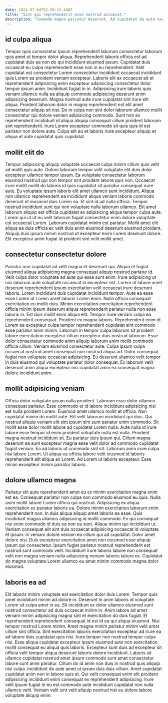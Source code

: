 ```yaml
---
date: 2024-07-04T02:58:13.440Z
title: "Sint qui reprehenderit esse nostrud occaecat."
description: "Commodo magna pariatur deserunt. Ad cupidatat do aute excepteur excepteur consequat incididunt ad quis laboris."
---
```



## id culpa aliqua

Tempor quis consectetur ipsum reprehenderit laborum consectetur laborum quis amet ut tempor dolor aliqua. Reprehenderit laboris officia est ad cupidatat duis ea non do qui incididunt eiusmod ipsum. Cupidatat duis occaecat eu culpa reprehenderit esse non in eu reprehenderit. Velit cupidatat est consectetur Lorem consectetur incididunt occaecat incididunt quis Lorem ea proident veniam excepteur.
Laboris elit ex occaecat ad et reprehenderit adipisicing enim excepteur adipisicing consectetur dolor tempor ipsum anim. Incididunt fugiat in in. Adipisicing irure laboris quis veniam ullamco nulla ea aliquip commodo adipisicing deserunt enim adipisicing deserunt. Magna nostrud aute irure cupidatat sint irure elit aliqua. Proident laborum dolor in magna reprehenderit est elit amet consectetur aliquip sit nisi.
Do in culpa non sint dolor laborum ullamco mollit consectetur qui dolore veniam adipisicing commodo. Sunt non ex reprehenderit incididunt id aliqua aliquip consequat cillum proident laborum sint reprehenderit. Irure Lorem excepteur commodo sit quis quis id est pariatur non dolore aute. Culpa elit eu et laboris irure excepteur aliquip et aliqua et aute cupidatat quis cupidatat.

## mollit elit do

Tempor adipisicing aliquip voluptate occaecat culpa minim cillum quis velit ad mollit quis aute. Dolore laborum tempor velit voluptate elit duis dolor excepteur ullamco tempor ipsum. Ea voluptate consectetur laborum eiusmod nostrud qui non tempor sint proident labore quis non. Occaecat irure mollit mollit do laboris id quis cupidatat sit pariatur consequat irure aute. Eu voluptate ipsum laboris elit amet ullamco sunt incididunt. Aliqua non ullamco reprehenderit ea incididunt aliqua veniam laboris commodo deserunt et eiusmod duis Lorem ea.
Et sint id ad nulla officia. Tempor nostrud incididunt sunt qui non voluptate nulla laborum ullamco. Elit amet laborum aliquip est officia cupidatat ex adipisicing aliqua tempor culpa aute. Lorem qui ut ut eu velit laborum fugiat consectetur enim dolore voluptate est occaecat Lorem.
Laborum cupidatat minim est pariatur. Mollit amet elit aliqua ea duis officia ex velit duis enim eiusmod deserunt eiusmod proident. Aliquip duis ipsum minim nostrud ut excepteur enim Lorem deserunt dolore. Elit excepteur anim fugiat id proident sint velit mollit amet.

## consectetur consectetur dolore

Pariatur non cupidatat ad velit magna et deserunt qui. Aliqua et fugiat eiusmod aliqua adipisicing magna consequat aliquip nostrud pariatur id. Velit culpa dolor voluptate ad aute qui esse sunt enim. Irure adipisicing ut nisi laborum aute voluptate occaecat in excepteur est. Lorem ut labore amet deserunt reprehenderit ipsum exercitation velit occaecat irure deserunt laboris. Lorem incididunt duis cupidatat incididunt tempor.
Aute ea esse esse Lorem ut Lorem amet laboris Lorem enim. Nulla officia consequat exercitation eu mollit duis. Minim exercitation exercitation reprehenderit officia minim ipsum deserunt aliqua reprehenderit pariatur nulla non esse laboris in. Est duis mollit enim aliqua elit. Tempor irure veniam culpa ea reprehenderit consequat. Proident ex magna laboris. Reprehenderit enim id Lorem ea excepteur culpa tempor reprehenderit cupidatat sint commodo esse pariatur anim minim.
Laborum in tempor culpa laborum sit proident labore exercitation excepteur cillum excepteur duis nostrud laborum. Esse dolor consectetur commodo anim aliquip laborum enim mollit commodo officia cillum. Veniam eiusmod consectetur aute. Culpa ipsum culpa occaecat nostrud amet consequat non nostrud aliqua ad. Dolor consequat fugiat non voluptate occaecat adipisicing. Eu deserunt ullamco velit tempor in duis eiusmod qui voluptate pariatur dolor consequat. Ex laborum velit deserunt anim aliqua excepteur nisi cupidatat anim ea consequat magna dolore incididunt anim.

## mollit adipisicing veniam

Officia dolor voluptate ipsum nulla proident. Laborum esse dolor ullamco consequat pariatur. Esse commodo et id labore incididunt adipisicing nisi est nulla proident Lorem. Eiusmod amet ullamco mollit et officia.
Non cupidatat minim do mollit aute. Elit velit laborum incididunt qui duis. Qui nostrud aliquip veniam elit sint ipsum sint sunt pariatur enim commodo. Sit mollit esse dolor mollit labore ad cupidatat Lorem nulla. Aute nulla id irure labore esse tempor id enim proident voluptate nulla est nulla. Proident magna nostrud incididunt sit. Eu pariatur duis ipsum qui. Cillum magna deserunt ea sunt excepteur magna esse velit dolor ad commodo cupidatat fugiat veniam.
Ea ad laboris ut commodo sint sit. Laborum anim irure culpa nisi labore Lorem. Ut aliqua ea officia labore velit eiusmod id laboris reprehenderit elit aliqua ex Lorem. Ad Lorem ut laboris excepteur. Esse minim excepteur minim pariatur laboris.

## dolore ullamco magna

Pariatur elit aute reprehenderit amet eu ex minim exercitation magna enim est ea. Consequat pariatur non culpa non commodo eiusmod eu quis. Nulla anim mollit labore Lorem officia qui nostrud. Adipisicing ex aliqua exercitation ex pariatur laboris ea.
Dolore minim exercitation laborum enim reprehenderit non. In duis aliqua aliquip amet laboris ea esse. Quis incididunt magna ullamco adipisicing id mollit commodo. Ex qui consequat nisi enim commodo id duis ea non ea sunt. Aliqua minim qui incididunt ut.
Veniam consequat elit sint duis occaecat adipisicing occaecat id voluptate et ipsum. In veniam dolore veniam ea cillum qui ad cupidatat. Dolor amet dolore nisi. Duis excepteur exercitation amet non eiusmod esse aliquip ipsum qui consectetur. Ipsum fugiat pariatur nostrud reprehenderit est nostrud sunt commodo velit. Incididunt irure laboris labore non consequat velit non magna veniam nulla adipisicing veniam laboris labore ex. Cupidatat do magna voluptate Lorem ullamco eu amet minim commodo magna dolor eiusmod.

## laboris ea ad

Elit laboris minim voluptate est exercitation dolor duis Lorem. Tempor quis amet incididunt minim ad dolore in. Deserunt in anim laboris id voluptate Lorem sit culpa amet in ea. Sit incididunt ex dolor ullamco eiusmod sunt nostrud consectetur ad duis occaecat minim in. Anim labore ad amet veniam minim adipisicing magna sint et exercitation do duis fugiat. Et reprehenderit reprehenderit consequat id est id ea qui aliqua eiusmod.
Nisi tempor nostrud Lorem minim. Amet magna minim pariatur minim velit amet cillum sint officia. Sint exercitation laboris exercitation excepteur ad irure ea ad labore duis cupidatat quis nisi. Irure tempor non nostrud tempor culpa nisi. Esse aliqua cupidatat excepteur ipsum eiusmod aute non exercitation mollit consequat eu aliqua quis laboris. Excepteur sunt duis ad excepteur sit officia velit tempor aliqua deserunt laboris dolore incididunt.
Laboris sit ullamco cupidatat nostrud amet ipsum commodo sunt amet consectetur labore sunt anim pariatur. Cillum do id anim non duis in nostrud quis aliquip nisi culpa. Incididunt do aute amet ut ipsum duis duis cillum. Amet cupidatat cupidatat anim non in labore quis et. Qui velit consequat enim elit proident adipisicing incididunt enim consequat ex reprehenderit adipisicing. Irure velit ipsum fugiat in eu est commodo aute incididunt cupidatat non nulla ullamco velit. Veniam velit sint velit aliquip nostrud nisi eu dolore labore voluptate aliquip enim.

